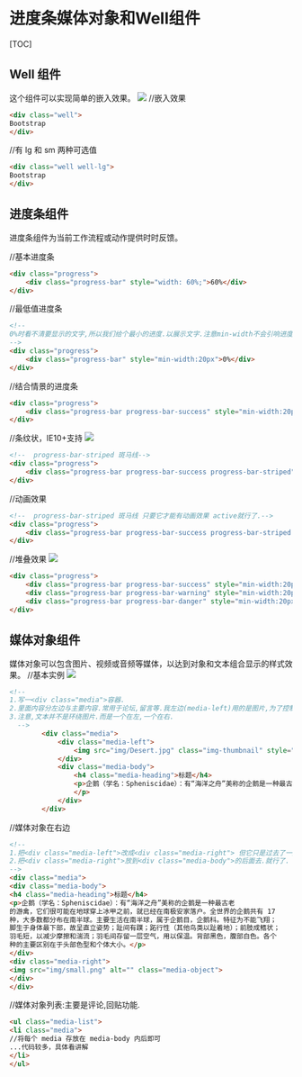 # 进度条媒体对象和Well组件
[TOC]

## Well 组件
这个组件可以实现简单的嵌入效果。
![](./_image/2018-05-13-21-56-20.jpg)
//嵌入效果
```html
<div class="well">
Bootstrap
</div>
```
//有 lg 和 sm 两种可选值
```html
<div class="well well-lg">
Bootstrap
</div>
```

## 进度条组件
进度条组件为当前工作流程或动作提供时时反馈。

//基本进度条

```html
<div class="progress">
    <div class="progress-bar" style="width: 60%;">60%</div>
</div>
```
//最低值进度条
```html
<!--
0%时看不清要显示的文字,所以我们给个最小的进度.以展示文字.注意min-width不会引响进度显示.
-->
<div class="progress">
    <div class="progress-bar" style="min-width:20px">0%</div>
</div>
```
//结合情景的进度条
```html
<div class="progress">
    <div class="progress-bar progress-bar-success" style="min-width:20px;width:60%">60%</div>
</div>
```
//条纹状，IE10+支持
![](./_image/2018-05-13-22-04-58.jpg)
```html
<!--  progress-bar-striped 斑马线-->
<div class="progress">
    <div class="progress-bar progress-bar-success progress-bar-striped" style="min-width:20px;width:60%">60%</div>
</div>
```
//动画效果
```html
<!--  progress-bar-striped 斑马线 只要它才能有动画效果 active就行了.-->
<div class="progress">
    <div class="progress-bar progress-bar-success progress-bar-striped active" style="min-width:20px;width:60%">60%</div>
</div>
```
//堆叠效果
![](./_image/2018-05-13-22-04-35.jpg)
```html
<div class="progress">
    <div class="progress-bar progress-bar-success" style="min-width:20px;width:35%">35%</div>
    <div class="progress-bar progress-bar-warning" style="min-width:20px;width:20%">20%</div>
    <div class="progress-bar progress-bar-danger" style="min-width:20px;width:10%">10%</div>
</div>
```

## 媒体对象组件
媒体对象可以包含图片、视频或音频等媒体，以达到对象和文本组合显示的样式效果。
//基本实例
![](./_image/2018-05-13-22-15-27.jpg)
```html
<!--
1.写一<div class="media">容器.
2.里面内容分左边与主要内容.常用于论坛,留言等.我左边(media-left)用的是图片,为了控制大小,我用了缩略图功能,但为了显示出来.限制了最小宽度,注意左边还可以media-top,media-middle,media-bottom来控制垂直对齐,右边是主要内容区域.
3.注意,文本并不是环绕图片.而是一个在左,一个在右.
  -->
		<div class="media">
			<div class="media-left">
				<img src="img/Desert.jpg" class="img-thumbnail" style="min-width: 300px;" alt="" class="media-object">
			</div>
			<div class="media-body">
				<h4 class="media-heading">标题</h4>
				<p>企鹅（学名：Spheniscidae）：有“海洋之舟”美称的企鹅是一种最古老 的游禽，它们很可能在地球穿上冰甲之前，就已经在南极安家落户。全世界的企鹅共有 17 种，大多数都分布在南半球。主要生活在南半球，属于企鹅目，企鹅科。特征为不能飞翔； 脚生于身体最下部，故呈直立姿势；趾间有蹼；跖行性（其他鸟类以趾着地）；前肢成鳍状； 羽毛短，以减少摩擦和湍流；羽毛间存留一层空气，用以保温。背部黑色，腹部白色。各个 种的主要区别在于头部色型和个体大小。
				</p>
			</div>
		</div>
```
//媒体对象在右边
```html
<!--
1.把<div class="media-left">改成<div class="media-right"> 但它只是过去了一点点.
2.把<div class="media-right">放到<div class="media-body">的后面去.就行了.
-->
<div class="media">
<div class="media-body">
<h4 class="media-heading">标题</h4>
<p>企鹅（学名：Spheniscidae）：有“海洋之舟”美称的企鹅是一种最古老
的游禽，它们很可能在地球穿上冰甲之前，就已经在南极安家落户。全世界的企鹅共有 17
种，大多数都分布在南半球。主要生活在南半球，属于企鹅目，企鹅科。特征为不能飞翔；
脚生于身体最下部，故呈直立姿势；趾间有蹼；跖行性（其他鸟类以趾着地）；前肢成鳍状；
羽毛短，以减少摩擦和湍流；羽毛间存留一层空气，用以保温。背部黑色，腹部白色。各个
种的主要区别在于头部色型和个体大小。</p>
</div>
<div class="media-right">
<img src="img/small.png" alt="" class="media-object">
</div>
</div>
```

//媒体对象列表:主要是评论,回贴功能.
```html
<ul class="media-list">
<li class="media">
//将每个 media 存放在 media-body 内后即可
...代码较多，具体看讲解
</li>
</ul>
```